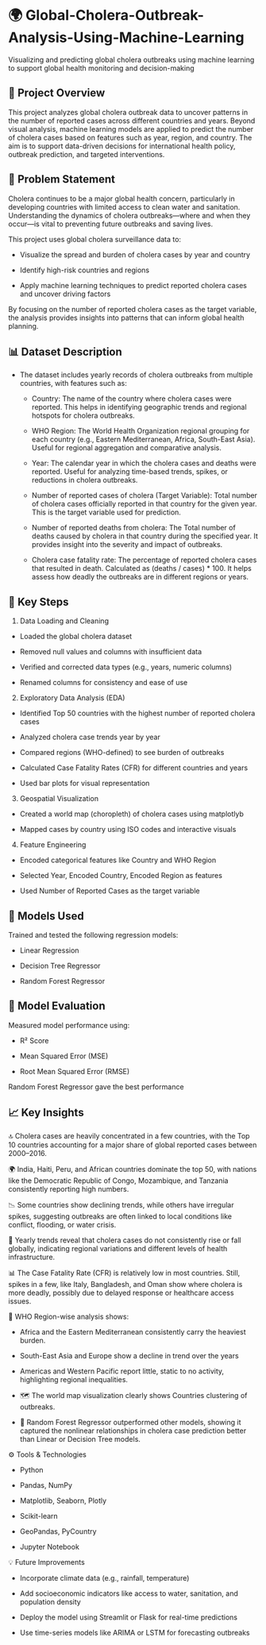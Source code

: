 # 🌍 Global-Cholera-Outbreak-Analysis-Using-Machine-Learning
Visualizing and predicting global cholera outbreaks using machine learning to support global health monitoring and decision-making

## 📌 Project Overview
This project analyzes global cholera outbreak data to uncover patterns in the number of reported cases across different countries and years. Beyond visual analysis, machine learning models are applied to predict the number of cholera cases based on features such as year, region, and country. The aim is to support data-driven decisions for international health policy, outbreak prediction, and targeted interventions.

## 🧾 Problem Statement
Cholera continues to be a major global health concern, particularly in developing countries with limited access to clean water and sanitation. Understanding the dynamics of cholera outbreaks—where and when they occur—is vital to preventing future outbreaks and saving lives.

This project uses global cholera surveillance data to:

- Visualize the spread and burden of cholera cases by year and country

- Identify high-risk countries and regions

- Apply machine learning techniques to predict reported cholera cases and uncover driving factors

By focusing on the number of reported cholera cases as the target variable, the analysis provides insights into patterns that can inform global health planning.

## 📊 Dataset Description
- The dataset includes yearly records of cholera outbreaks from multiple countries, with features such as:

  - Country: The name of the country where cholera cases were reported. This helps in identifying geographic trends and regional hotspots for cholera outbreaks.

  - WHO Region: The World Health Organization regional grouping for each country (e.g., Eastern Mediterranean, Africa, South-East Asia). Useful for regional aggregation and comparative analysis.

  - Year: The calendar year in which the cholera cases and deaths were reported. Useful for analyzing time-based trends, spikes, or reductions in cholera outbreaks.

  - Number of reported cases of cholera (Target Variable): Total number of cholera cases officially reported in that country for the given year. This is the target variable used for prediction.

  - Number of reported deaths from cholera: The Total number of deaths caused by cholera in that country during the specified year. It provides insight into the severity and impact of outbreaks.

  - Cholera case fatality rate: The percentage of reported cholera cases that resulted in death. Calculated as (deaths / cases) * 100. It helps assess how deadly the outbreaks are in different regions or years.

## 🔑 Key Steps

1. Data Loading and Cleaning
- Loaded the global cholera dataset

- Removed null values and columns with insufficient data

- Verified and corrected data types (e.g., years, numeric columns)

- Renamed columns for consistency and ease of use

2. Exploratory Data Analysis (EDA)
- Identified Top 50 countries with the highest number of reported cholera cases

- Analyzed cholera case trends year by year

- Compared regions (WHO-defined) to see burden of outbreaks

- Calculated Case Fatality Rates (CFR) for different countries and years

- Used bar plots for visual representation

3. Geospatial Visualization
- Created a world map (choropleth) of cholera cases using matplotlyb

- Mapped cases by country using ISO codes and interactive visuals

4. Feature Engineering
- Encoded categorical features like Country and WHO Region

- Selected Year, Encoded Country, Encoded Region as features

- Used Number of Reported Cases as the target variable

## 🤖 Models Used
Trained and tested the following regression models:

- Linear Regression

- Decision Tree Regressor

- Random Forest Regressor

## 🧪 Model Evaluation
Measured model performance using:

- R² Score

- Mean Squared Error (MSE)

- Root Mean Squared Error (RMSE)

Random Forest Regressor gave the best performance

## 📈 Key Insights 
🔝 Cholera cases are heavily concentrated in a few countries, with the Top 10 countries accounting for a major share of global reported cases between 2000–2016.

🌍 India, Haiti, Peru, and African countries dominate the top 50, with nations like the Democratic Republic of Congo, Mozambique, and Tanzania consistently reporting high numbers.

📉 Some countries show declining trends, while others have irregular spikes, suggesting outbreaks are often linked to local conditions like conflict, flooding, or water crisis.

📆 Yearly trends reveal that cholera cases do not consistently rise or fall globally, indicating regional variations and different levels of health infrastructure.

📊 The Case Fatality Rate (CFR) is relatively low in most countries. Still, spikes in a few, like Italy, Bangladesh, and Oman show where cholera is more deadly, possibly due to delayed response or healthcare access issues.

🧭 WHO Region-wise analysis shows:

- Africa and the Eastern Mediterranean consistently carry the heaviest burden.

- South-East Asia and Europe show a decline in trend over the years

- Americas and Western Pacific report little, static to no activity, highlighting regional inequalities.

- 🗺️ The world map visualization clearly shows Countries clustering of outbreaks.

- 🤖 Random Forest Regressor outperformed other models, showing it captured the nonlinear relationships in cholera case prediction better than Linear or Decision Tree models.

⚙️ Tools & Technologies
- Python

- Pandas, NumPy

- Matplotlib, Seaborn, Plotly

- Scikit-learn

- GeoPandas, PyCountry

- Jupyter Notebook

💡 Future Improvements
- Incorporate climate data (e.g., rainfall, temperature)

- Add socioeconomic indicators like access to water, sanitation, and population density

- Deploy the model using Streamlit or Flask for real-time predictions

- Use time-series models like ARIMA or LSTM for forecasting outbreaks
